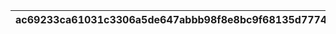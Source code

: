|ac69233ca61031c3306a5de647abbb98f8e8bc9f68135d77745bee5cd5ebbe16|4ef388dad142919862b549d2dca8577e5b9e582e38dbddbd6a892489b748b433|840a45e129ee062c427a75b7ee1bf62de15e27b6885f0ede56112fcf8f270e5a|8bd255b1ff8fe00f85077d8941397c7e707cb3a2269dd780dbf2182b512343af|e80d6c0e5eed5e71488460e5986a5f8f4c827e9ea9f27c5666d1f796c555bfe0|fe1e54eff3f3b78d844ec9fd14a664997669a898d21774835bfa95a1a5425705|cc535e20eda035f2d25a62ed938baca9724613f3ca6abb460a57f87bced334aa|8837184b2233a83a8cc77a6acfbd780c755a971a1fecb649eee4dadbfc3fd809|b8e1713f9959e131e2717266d2c35a44fe798297f8ffba3a35d921cd2daf9cc9|3a3ba4bbebf8aae02f1b277bd8592aa111b93b2e621b54c58b037ae2587139aa|72ae49b0a07b080d967739b1a9b8a1e51ecacc0110da82fd818f0bd8fd850b8e|
| --- | --- | --- | --- | --- | --- | --- | --- | --- | --- | --- |